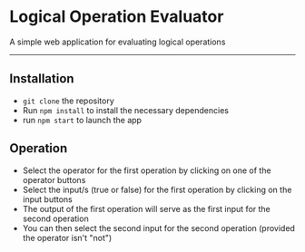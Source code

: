 # Logical Operation Evaluator
A simple web application for evaluating logical operations

___

## Installation
- `git clone` the repository
- Run `npm install` to install the necessary dependencies
- run `npm start` to launch the app

## Operation
- Select the operator for the first operation by clicking on one of the operator buttons
- Select the input/s (true or false) for the first operation by clicking on the input buttons
- The output of the first operation will serve as the first input for the second operation
- You can then select the second input for the second operation (provided the operator isn't "not")
